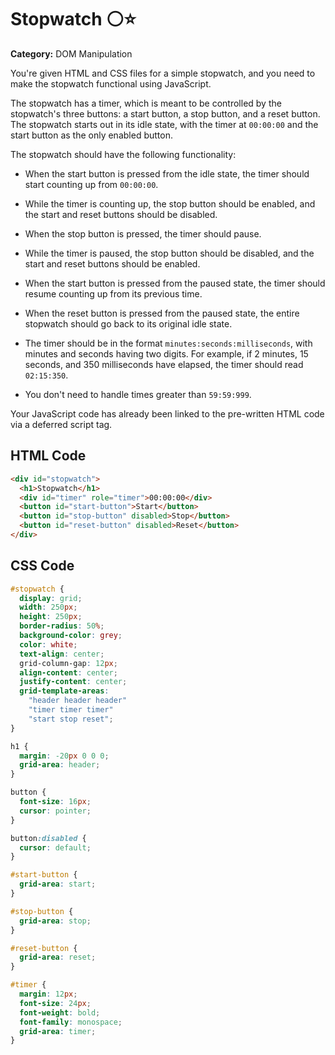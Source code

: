 # Stopwatch ⚪⭐

**Category:** DOM Manipulation

You're given HTML and CSS files for a simple stopwatch, and you need to make the stopwatch functional using JavaScript.

The stopwatch has a timer, which is meant to be controlled by the stopwatch's three buttons: a start button, a stop button, and a reset button. The stopwatch starts out in its idle state, with the timer at `00:00:00` and the start button as the only enabled button.

The stopwatch should have the following functionality:

- When the start button is pressed from the idle state, the timer should start counting up from `00:00:00`.

- While the timer is counting up, the stop button should be enabled, and the start and reset buttons should be disabled.

- When the stop button is pressed, the timer should pause.

- While the timer is paused, the stop button should be disabled, and the start and reset buttons should be enabled.

- When the start button is pressed from the paused state, the timer should resume counting up from its previous time.

- When the reset button is pressed from the paused state, the entire stopwatch should go back to its original idle state.

- The timer should be in the format `minutes:seconds:milliseconds`, with minutes and seconds having two digits. For example, if 2 minutes, 15 seconds, and 350 milliseconds have elapsed, the timer should read `02:15:350`.

- You don't need to handle times greater than `59:59:999`.

Your JavaScript code has already been linked to the pre-written HTML code via a deferred script tag.

## HTML Code

```html
<div id="stopwatch">
  <h1>Stopwatch</h1>
  <div id="timer" role="timer">00:00:00</div>
  <button id="start-button">Start</button>
  <button id="stop-button" disabled>Stop</button>
  <button id="reset-button" disabled>Reset</button>
</div>
```

## CSS Code

```css
#stopwatch {
  display: grid;
  width: 250px;
  height: 250px;
  border-radius: 50%;
  background-color: grey;
  color: white;
  text-align: center;
  grid-column-gap: 12px;
  align-content: center;
  justify-content: center;
  grid-template-areas:
    "header header header"
    "timer timer timer"
    "start stop reset";
}

h1 {
  margin: -20px 0 0 0;
  grid-area: header;
}

button {
  font-size: 16px;
  cursor: pointer;
}

button:disabled {
  cursor: default;
}

#start-button {
  grid-area: start;
}

#stop-button {
  grid-area: stop;
}

#reset-button {
  grid-area: reset;
}

#timer {
  margin: 12px;
  font-size: 24px;
  font-weight: bold;
  font-family: monospace;
  grid-area: timer;
}
```
